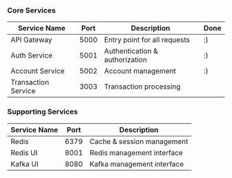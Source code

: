 ### Core Services

| Service Name        | Port | Description                    | Done |
| ------------------- | ---- | ------------------------------ | ---- |
| API Gateway         | 5000 | Entry point for all requests   | :)   |
| Auth Service        | 5001 | Authentication & authorization | :)   |
| Account Service     | 5002 | Account management             | :)   |
| Transaction Service | 3003 | Transaction processing         |      |

### Supporting Services

| Service Name | Port | Description                |
| ------------ | ---- | -------------------------- |
| Redis        | 6379 | Cache & session management |
| Redis UI     | 8001 | Redis management interface |
| Kafka UI     | 8080 | Kafka management interface |
